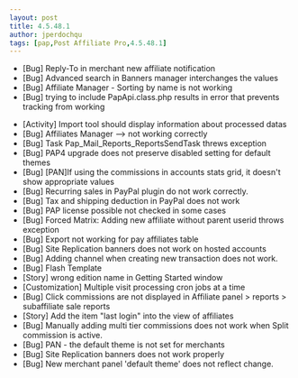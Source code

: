 ```yaml
---
layout: post
title: 4.5.48.1
author: jperdochqu
tags: [pap,Post Affiliate Pro,4.5.48.1]
---
```


- [Bug] Reply-To in merchant new affiliate notification
- [Bug] Advanced search in Banners manager interchanges the values
- [Bug] Affiliate Manager - Sorting by name is not working
- [Bug] trying to include PapApi.class.php results in error that prevents tracking from working

<!--more-->

- [Activity] Import tool should display information about processed datas
- [Bug] Affiliates Manager --&gt; not working correctly
- [Bug] Task Pap_Mail_Reports_ReportsSendTask threws exception
- [Bug] PAP4 upgrade does not preserve disabled setting for default themes
- [Bug] [PAN]If using the commissions in accounts stats grid, it doesn't show appropriate values
- [Bug] Recurring sales in PayPal plugin do not work correctly.
- [Bug] Tax and shipping deduction in PayPal does not work
- [Bug] PAP license possible not checked in some cases
- [Bug] Forced Matrix: Adding new affiliate without parent userid throws exception
- [Bug] Export not working for pay affiliates table
- [Bug] Site Replication banners does not work on hosted accounts
- [Bug] Adding channel when creating new transaction does not work.
- [Bug] Flash Template
- [Story] wrong edition name in Getting Started window
- [Customization] Multiple visit processing cron jobs at a time
- [Bug] Click commissions are not displayed in Affiliate panel &gt; reports &gt; subaffiliate sale reports
- [Story] Add the item &quot;last login&quot; into the view of affiliates
- [Bug] Manually adding multi tier commissions does not work when Split commission is active.
- [Bug] PAN - the default theme is not set for merchants
- [Bug] Site Replication banners does not work properly
- [Bug] New merchant panel 'default theme' does not reflect change.
